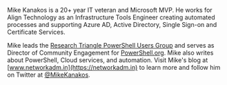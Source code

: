 Mike Kanakos is a 20+ year IT veteran and Microsoft MVP. He works for Align Technology as an Infrastructure Tools Engineer creating automated processes and supporting Azure AD, Active Directory, Single Sign-on and Certificate Services.

Mike leads the [Research Triangle PowerShell Users Group](https://rtpsug.com) and serves as Director of Community Engagement for [PowerShell.org](https://PowerShell.org). Mike also writes about PowerShell, Cloud services, and automation.
Visit Mike's blog at [www.networkadm.in](https://networkadm.in) to learn more and follow him on Twitter at [@MikeKanakos](https://twitter.com/MikeKanakos).
